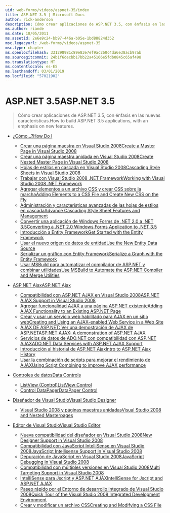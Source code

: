 ```yaml
---
uid: web-forms/videos/aspnet-35/index
title: ASP.NET 3.5 | Microsoft Docs
author: rick-anderson
description: Cómo crear aplicaciones de ASP.NET 3.5, con énfasis en las nuevas características.
ms.author: riande
ms.date: 10/05/2011
ms.assetid: 2e6e9c24-bb97-446a-b05e-1bd88824d352
msc.legacyurl: /web-forms/videos/aspnet-35
msc.type: chapter
ms.openlocfilehash: 331298981c89e83e7ef9ac260c4da6e38acb97ab
ms.sourcegitcommit: 24b1f6decbb17bb22a45166e5fdb0845c65af498
ms.translationtype: MT
ms.contentlocale: es-ES
ms.lasthandoff: 03/01/2019
ms.locfileid: "57021902"
---
```

<a name="aspnet-35"></a><span data-ttu-id="5fbf7-103">ASP.NET 3.5</span><span class="sxs-lookup"><span data-stu-id="5fbf7-103">ASP.NET 3.5</span></span>
====================
> <span data-ttu-id="5fbf7-104">Cómo crear aplicaciones de ASP.NET 3.5, con énfasis en las nuevas características.</span><span class="sxs-lookup"><span data-stu-id="5fbf7-104">How to build ASP.NET 3.5 applications, with an emphasis on new features.</span></span>


- [<span data-ttu-id="5fbf7-105">¿Cómo...?</span><span class="sxs-lookup"><span data-stu-id="5fbf7-105">How Do I</span></span>](how-do-i/index.md)

    - [<span data-ttu-id="5fbf7-106">Crear una página maestra en Visual Studio 2008</span><span class="sxs-lookup"><span data-stu-id="5fbf7-106">Create a Master Page in Visual Studio 2008</span></span>](how-do-i/how-do-i-create-a-master-page-in-visual-studio-2008.md)
    - [<span data-ttu-id="5fbf7-107">Crear una página maestra anidada en Visual Studio 2008</span><span class="sxs-lookup"><span data-stu-id="5fbf7-107">Create Nested Master Page in Visual Studio 2008</span></span>](how-do-i/how-do-i-create-nested-master-page-in-visual-studio-2008.md)
    - [<span data-ttu-id="5fbf7-108">Hojas de estilos en cascada en Visual Studio 2008</span><span class="sxs-lookup"><span data-stu-id="5fbf7-108">Cascading Style Sheets in Visual Studio 2008</span></span>](how-do-i/how-do-i-cascading-style-sheets-in-visual-studio-2008.md)
    - [<span data-ttu-id="5fbf7-109">Trabajar con Visual Studio 2008 .NET Framework</span><span class="sxs-lookup"><span data-stu-id="5fbf7-109">Working with Visual Studio 2008 .NET Framework</span></span>](how-do-i/how-do-i-working-with-visual-studio-2008-net-framework.md)
    - [<span data-ttu-id="5fbf7-110">Agregar elementos a un archivo CSS y crear CSS sobre la marcha</span><span class="sxs-lookup"><span data-stu-id="5fbf7-110">Adding Elements to a CSS File and Create New CSS on the Fly</span></span>](how-do-i/how-do-i-adding-elements-to-a-css-file-and-create-new-css-on-the-fly.md)
    - [<span data-ttu-id="5fbf7-111">Administración y características avanzadas de las hojas de estilos en cascada</span><span class="sxs-lookup"><span data-stu-id="5fbf7-111">Advance Cascading Style Sheet Features and Management</span></span>](how-do-i/how-do-i-advance-cascading-style-sheet-features-and-management.md)
    - [<span data-ttu-id="5fbf7-112">Convertir una aplicación de Windows Forms de .NET 2.0 a .NET 3.5</span><span class="sxs-lookup"><span data-stu-id="5fbf7-112">Converting a .NET 2.0 Windows Forms Application to .NET 3.5</span></span>](how-do-i/how-do-i-converting-a-net-20-windows-forms-application-to-net-35.md)
    - [<span data-ttu-id="5fbf7-113">Introducción a Entity Framework</span><span class="sxs-lookup"><span data-stu-id="5fbf7-113">Get Started with the Entity Framework</span></span>](how-do-i/how-do-i-get-started-with-the-entity-framework.md)
    - [<span data-ttu-id="5fbf7-114">Usar el nuevo origen de datos de entidad</span><span class="sxs-lookup"><span data-stu-id="5fbf7-114">Use the New Entity Data Source</span></span>](how-do-i/how-do-i-use-the-new-entity-data-source.md)
    - [<span data-ttu-id="5fbf7-115">Serializar un gráfico con Entity Framework</span><span class="sxs-lookup"><span data-stu-id="5fbf7-115">Serialize a Graph with the Entity Framework</span></span>](how-do-i/how-do-i-serialize-a-graph-with-the-entity-framework.md)
    - [<span data-ttu-id="5fbf7-116">Usar MSBuild para automatizar el compilador de ASP.NET y combinar utilidades</span><span class="sxs-lookup"><span data-stu-id="5fbf7-116">Use MSBuild to Automate the ASP.NET Compiler and Merge Utilities</span></span>](how-do-i/how-do-i-use-msbuild-to-automate-the-aspnet-compiler-and-merge-utilities.md)
- [<span data-ttu-id="5fbf7-117">ASP.NET Ajax</span><span class="sxs-lookup"><span data-stu-id="5fbf7-117">ASP.NET Ajax</span></span>](aspnet-ajax/index.md)

    - [<span data-ttu-id="5fbf7-118">Compatibilidad con ASP.NET AJAX en Visual Studio 2008</span><span class="sxs-lookup"><span data-stu-id="5fbf7-118">ASP.NET AJAX Support in Visual Studio 2008</span></span>](aspnet-ajax/aspnet-ajax-support-in-visual-studio-2008.md)
    - [<span data-ttu-id="5fbf7-119">Agregar funcionalidad AJAX a una página ASP.NET existente</span><span class="sxs-lookup"><span data-stu-id="5fbf7-119">Adding AJAX Functionality to an Existing ASP.NET Page</span></span>](aspnet-ajax/adding-ajax-functionality-to-an-existing-aspnet-page.md)
    - [<span data-ttu-id="5fbf7-120">Crear y usar un servicio web habilitado para AJAX en un sitio web</span><span class="sxs-lookup"><span data-stu-id="5fbf7-120">Creating and Using an AJAX-enabled Web Service in a Web Site</span></span>](aspnet-ajax/creating-and-using-an-ajax-enabled-web-service-in-a-web-site.md)
    - [<span data-ttu-id="5fbf7-121">AJAX DE ASP.NET: Ver una demostración de AJAX de ASP.NET</span><span class="sxs-lookup"><span data-stu-id="5fbf7-121">ASP.NET AJAX: A demonstration of ASP.NET AJAX</span></span>](aspnet-ajax/aspnet-ajax-a-demonstration-of-aspnet-ajax.md)
    - [<span data-ttu-id="5fbf7-122">Servicios de datos de ADO.NET con compatibilidad con ASP.NET AJAX</span><span class="sxs-lookup"><span data-stu-id="5fbf7-122">ADO.NET Data Services with ASP.NET AJAX Support</span></span>](aspnet-ajax/adonet-data-services-with-aspnet-ajax-support.md)
    - [<span data-ttu-id="5fbf7-123">Introducción al historial de ASP.NET Ajax</span><span class="sxs-lookup"><span data-stu-id="5fbf7-123">Intro to ASP.NET Ajax History</span></span>](aspnet-ajax/introduction-to-aspnet-ajax-history.md)
    - [<span data-ttu-id="5fbf7-124">Usar la combinación de scripts para mejorar el rendimiento de AJAX</span><span class="sxs-lookup"><span data-stu-id="5fbf7-124">Using Script Combining to improve AJAX performance</span></span>](aspnet-ajax/using-script-combining-to-improve-ajax-performance.md)
- [<span data-ttu-id="5fbf7-125">Controles de datos</span><span class="sxs-lookup"><span data-stu-id="5fbf7-125">Data Controls</span></span>](data-controls/index.md)

    - [<span data-ttu-id="5fbf7-126">ListView (Control)</span><span class="sxs-lookup"><span data-stu-id="5fbf7-126">ListView Control</span></span>](data-controls/the-listview-control.md)
    - [<span data-ttu-id="5fbf7-127">Control DataPager</span><span class="sxs-lookup"><span data-stu-id="5fbf7-127">DataPager Control</span></span>](data-controls/the-datapager-control.md)
- [<span data-ttu-id="5fbf7-128">Diseñador de Visual Studio</span><span class="sxs-lookup"><span data-stu-id="5fbf7-128">Visual Studio Designer</span></span>](visual-studio-designer/index.md)

    - [<span data-ttu-id="5fbf7-129">Visual Studio 2008 y páginas maestras anidadas</span><span class="sxs-lookup"><span data-stu-id="5fbf7-129">Visual Studio 2008 and Nested Masterpages</span></span>](visual-studio-designer/visual-studio-2008-and-nested-masterpages.md)
- [<span data-ttu-id="5fbf7-130">Editor de Visual Studio</span><span class="sxs-lookup"><span data-stu-id="5fbf7-130">Visual Studio Editor</span></span>](visual-studio-editor/index.md)

    - [<span data-ttu-id="5fbf7-131">Nueva compatibilidad del diseñador en Visual Studio 2008</span><span class="sxs-lookup"><span data-stu-id="5fbf7-131">New Designer Support in Visual Studio 2008</span></span>](visual-studio-editor/new-designer-support-in-visual-studio-2008.md)
    - [<span data-ttu-id="5fbf7-132">Compatibilidad con JavaScript IntelliSense en Visual Studio 2008</span><span class="sxs-lookup"><span data-stu-id="5fbf7-132">JavaScript Intellisense Support in Visual Studio 2008</span></span>](visual-studio-editor/javascript-intellisense-support-in-visual-studio-2008.md)
    - [<span data-ttu-id="5fbf7-133">Depuración de JavaScript en Visual Studio 2008</span><span class="sxs-lookup"><span data-stu-id="5fbf7-133">JavaScript Debugging in Visual Studio 2008</span></span>](visual-studio-editor/javascript-debugging-in-visual-studio-2008.md)
    - [<span data-ttu-id="5fbf7-134">Compatibilidad con múltiples versiones en Visual Studio 2008</span><span class="sxs-lookup"><span data-stu-id="5fbf7-134">Multi Targeting Support in Visual Studio 2008</span></span>](visual-studio-editor/multi-targeting-support-in-visual-studio-2008.md)
    - [<span data-ttu-id="5fbf7-135">IntelliSense para Jscript y ASP.NET AJAX</span><span class="sxs-lookup"><span data-stu-id="5fbf7-135">IntelliSense for Jscript and ASP.NET AJAX</span></span>](visual-studio-editor/intellisense-for-jscript-and-aspnet-ajax.md)
    - [<span data-ttu-id="5fbf7-136">Paseo rápido por el Entorno de desarrollo integrado de Visual Studio 2008</span><span class="sxs-lookup"><span data-stu-id="5fbf7-136">Quick Tour of the Visual Studio 2008 Integrated Development Environment</span></span>](visual-studio-editor/quick-tour-of-the-visual-studio-2008-integrated-development-environment.md)
    - [<span data-ttu-id="5fbf7-137">Crear y modificar un archivo CSS</span><span class="sxs-lookup"><span data-stu-id="5fbf7-137">Creating and Modifying a CSS File</span></span>](visual-studio-editor/creating-and-modifying-a-css-file.md)
